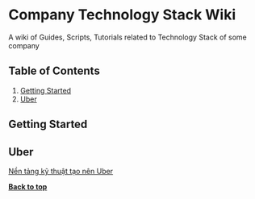 Company Technology Stack Wiki
=============================

A wiki of Guides, Scripts, Tutorials related to Technology Stack of some company



Table of Contents
-----------------

  1. [Getting Started](#Getting-Started)
  2. [Uber](#Uber)

           
           
## Getting Started


## Uber
[Nền tảng kỹ thuật tạo nên Uber](https://code4newbie.blogspot.com/2016/07/nen-tang-ky-thuat-tao-nen-uber.html)

**[Back to top](#table-of-contents)**

